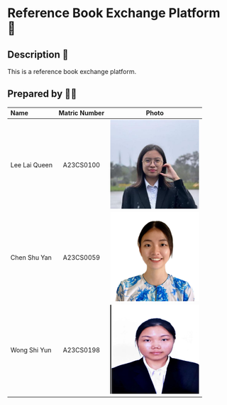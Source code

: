 # Reference Book Exchange Platform 📖

## Description 📝
  This is a reference book exchange platform.


## Prepared by 🧑‍💻

| Name             | Matric Number | Photo                                                         |
| :---------------- | :-------------: | :------------------------------------------------------------: |
| Lee Lai Queen         | A23CS0100        | <img src="images/lq.jpeg" width=200px, height=200px>    |
| Chen Shu Yan            | A23CS0059     | <img src="images/sy.jpg" width=200px, height=200px>    |
| Wong Shi Yun                | A23CS0198        | <img src="images/wsy.jpg" width=200px, height=200px>         |
